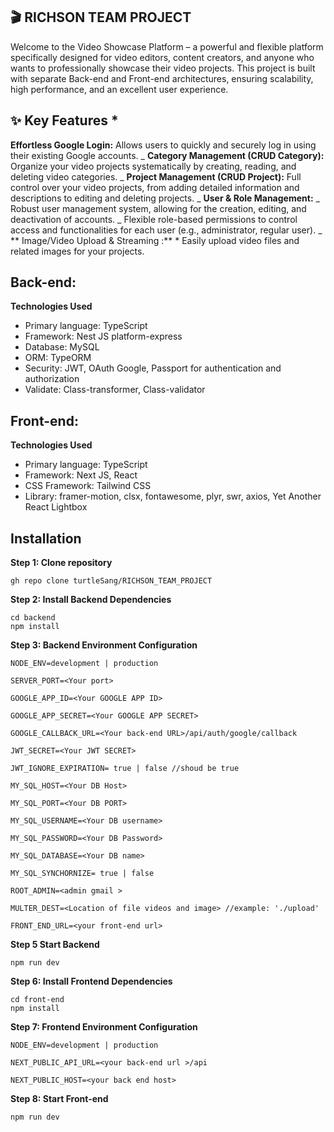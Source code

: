 ## 🎬 RICHSON TEAM PROJECT

Welcome to the Video Showcase Platform – a powerful and flexible platform specifically designed for video editors, content creators, and anyone who wants to professionally showcase their video projects. This project is built with separate Back-end and Front-end architectures, ensuring scalability, high performance, and an excellent user experience.

## ✨ Key Features \*

**Effortless Google Login:** Allows users to quickly and securely log in using their existing Google accounts. _
**Category Management (CRUD Category):** Organize your video projects systematically by creating, reading, and deleting video categories. _
**Project Management (CRUD Project):** Full control over your video projects, from adding detailed information and descriptions to editing and deleting projects. _
**User & Role Management:** _ Robust user management system, allowing for the creation, editing, and deactivation of accounts. _ Flexible role-based permissions to control access and functionalities for each user (e.g., administrator, regular user). _
** Image/Video Upload & Streaming :** \* Easily upload video files and related images for your projects.

## Back-end:

**Technologies Used**

- Primary language: TypeScript
- Framework: Nest JS platform-express
- Database: MySQL
- ORM: TypeORM
- Security: JWT, OAuth Google, Passport for authentication and authorization
- Validate: Class-transformer, Class-validator

## Front-end:

**Technologies Used**

- Primary language: TypeScript
- Framework: Next JS, React
- CSS Framework: Tailwind CSS
- Library: framer-motion, clsx, fontawesome, plyr, swr, axios, Yet Another React Lightbox

## Installation

**Step 1: Clone repository**

    gh repo clone turtleSang/RICHSON_TEAM_PROJECT

**Step 2: Install Backend Dependencies**

    cd backend
    npm install

**Step 3: Backend Environment Configuration**

    NODE_ENV=development | production

    SERVER_PORT=<Your port>

    GOOGLE_APP_ID=<Your GOOGLE APP ID>

    GOOGLE_APP_SECRET=<Your GOOGLE APP SECRET>

    GOOGLE_CALLBACK_URL=<Your back-end URL>/api/auth/google/callback

    JWT_SECRET=<Your JWT SECRET>

    JWT_IGNORE_EXPIRATION= true | false //shoud be true

    MY_SQL_HOST=<Your DB Host>

    MY_SQL_PORT=<Your DB PORT>

    MY_SQL_USERNAME=<Your DB username>

    MY_SQL_PASSWORD=<Your DB Password>

    MY_SQL_DATABASE=<Your DB name>

    MY_SQL_SYNCHORNIZE= true | false

    ROOT_ADMIN=<admin gmail >

    MULTER_DEST=<Location of file videos and image> //example: './upload'

    FRONT_END_URL=<your front-end url>

**Step 5 Start Backend**

    npm run dev

**Step 6: Install Frontend Dependencies**

    cd front-end
    npm install

**Step 7: Frontend Environment Configuration**

    NODE_ENV=development | production

    NEXT_PUBLIC_API_URL=<your back-end url >/api

    NEXT_PUBLIC_HOST=<your back end host>

**Step 8: Start Front-end**

    npm run dev
